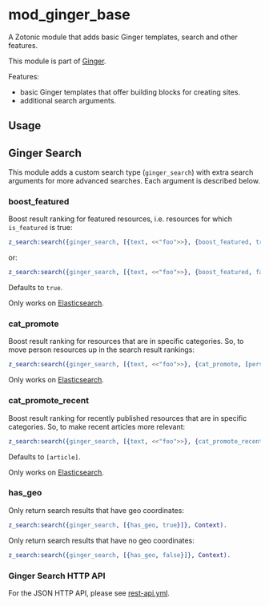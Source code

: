 mod_ginger_base
===============

A Zotonic module that adds basic Ginger templates, search and other features.

This module is part of [Ginger](http://github.com/driebit/ginger).

Features:

* basic Ginger templates that offer building blocks for creating sites.
* additional search arguments.

Usage
-----

## Ginger Search

This module adds a custom search type (`ginger_search`) with extra search
arguments for more advanced searches. Each argument is described below.

### boost_featured

Boost result ranking for featured resources, i.e. resources for which
`is_featured` is true:

```erlang
z_search:search({ginger_search, [{text, <<"foo">>}, {boost_featured, true}]}, Context).
```

or:

```erlang
z_search:search({ginger_search, [{text, <<"foo">>}, {boost_featured, false}]}, Context).
```

Defaults to `true`.

Only works on [Elasticsearch](https://github.com/driebit/mod_elasticsearch).

### cat_promote

Boost result ranking for resources that are in specific categories. So, to move
person resources up in the search result rankings:

```erlang
z_search:search({ginger_search, [{text, <<"foo">>}, {cat_promote, [person]}]}, Context).
```

Only works on [Elasticsearch](https://github.com/driebit/mod_elasticsearch).

### cat_promote_recent

Boost result ranking for recently published resources that are in specific
categories. So, to make recent articles more relevant:

```erlang
z_search:search({ginger_search, [{text, <<"foo">>}, {cat_promote_recent, [person, article]}]}, Context).
```

Defaults to `[article]`.

Only works on [Elasticsearch](https://github.com/driebit/mod_elasticsearch).

### has_geo

Only return search results that have geo coordinates:

```erlang
z_search:search({ginger_search, [{has_geo, true}]}, Context).
```

Only return search results that have no geo coordinates:

```erlang
z_search:search({ginger_search, [{has_geo, false}]}, Context).
```

### Ginger Search HTTP API

For the JSON HTTP API, please see [rest-api.yml](../../docs/rest-api.yaml).
